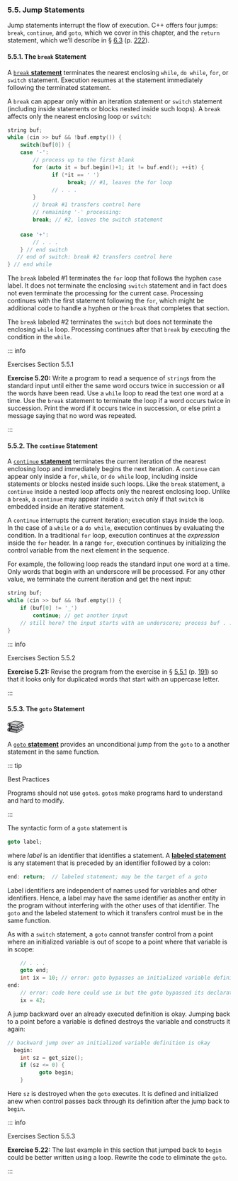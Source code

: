 <h3 id="filepos1350645">5.5. Jump Statements</h3>
<p>Jump statements interrupt the flow of execution. C++ offers four jumps: <code>break</code>, <code>continue</code>, and <code>goto</code>, which we cover in this chapter, and the <code>return</code> statement, which we’ll describe in § <a href="065-6.3._return_types_and_the_return_statement.html#filepos1548761">6.3</a> (p. <a href="065-6.3._return_types_and_the_return_statement.html#filepos1548761">222</a>).</p>
<h4 id="filepos1351310">5.5.1. The <code>break</code> Statement</h4>
<p>A <a href="061-defined_terms.html#filepos1400831" id="filepos1351569"><code>break</code>
<strong>statement</strong></a> terminates the nearest enclosing <code>while</code>, <code>do while</code>, <code>for</code>, or <code>switch</code> statement. Execution resumes at the statement immediately following the terminated statement.</p>
<p>A <code>break</code> can appear only within an iteration statement or <code>switch</code> statement (including inside statements or blocks nested inside such loops). A <code>break</code> affects only the nearest enclosing loop or <code>switch</code>:</p>

```c++
string buf;
while (cin >> buf && !buf.empty()) {
    switch(buf[0]) {
    case '-':
        // process up to the first blank
        for (auto it = buf.begin()+1; it != buf.end(); ++it) {
              if (*it == ' ')
                   break; // #1, leaves the for loop
              // . . .
        }
        // break #1 transfers control here
        // remaining '-' processing:
        break; // #2, leaves the switch statement

    case '+':
        // . . .
    } // end switch
   // end of switch: break #2 transfers control here
} // end while
```

<p>The <code>break</code> labeled #1 terminates the <code>for</code> loop that follows the hyphen <code>case</code> label. It does not terminate the enclosing <code>switch</code> statement and in fact does not even terminate the processing for the current case. Processing continues with the first statement following the <code>for</code>, which might be additional code to handle a hyphen or the <code>break</code> that completes that section.</p>
<p>The <code>break</code> labeled #2 terminates the <code>switch</code> but does not terminate the enclosing <code>while</code> loop. Processing continues after that <code>break</code> by executing the condition in the <code>while</code>.</p>

::: info
<p>Exercises Section 5.5.1</p>
<p><strong>Exercise 5.20:</strong> Write a program to read a sequence of <code>string</code>s from the standard input until either the same word occurs twice in succession or all the words have been read. Use a <code>while</code> loop to read the text one word at a time. Use the <code>break</code> statement to terminate the loop if a word occurs twice in succession. Print the word if it occurs twice in succession, or else print a message saying that no word was repeated.</p>
:::

<h4 id="filepos1357782">5.5.2. The <code>continue</code> Statement</h4>
<p>A <a href="061-defined_terms.html#filepos1402642" id="filepos1358044"><code>continue</code>
<strong>statement</strong></a> terminates the current iteration of the nearest enclosing loop and immediately begins the next iteration. A <code>continue</code> can appear only inside a <code>for</code>, <code>while</code>, or <code>do while</code> loop, including inside statements or blocks nested inside such loops. Like the <code>break</code> statement, a <code>continue</code> inside a nested loop affects only the nearest enclosing loop. Unlike a <code>break</code>, a <code>continue</code> may appear inside a <code>switch</code> only if that <code>switch</code> is embedded inside an iterative statement.</p>
<p>A <code>continue</code> interrupts the current iteration; execution stays inside the loop. In the case of a <code>while</code> or a <code>do while</code>, execution continues by evaluating the condition. In a traditional <code>for</code> loop, execution continues at the <em>expression</em> inside the <code>for</code> header. In a range <code>for</code>, execution continues by initializing the control variable from the next element in the sequence.</p>
<p>For example, the following loop reads the standard input one word at a time. Only words that begin with an underscore will be processed. For any other value, we terminate the current iteration and get the next input:</p>

```c++
string buf;
while (cin >> buf && !buf.empty()) {
    if (buf[0] != '_')
        continue; // get another input
    // still here? the input starts with an underscore; process buf . . .
}
```

::: info
<a id="filepos1361264"></a><p>Exercises Section 5.5.2</p>
<p><strong>Exercise 5.21:</strong> Revise the program from the exercise in § <a href="058-5.5._jump_statements.html#filepos1351310">5.5.1</a> (p. <a href="058-5.5._jump_statements.html#filepos1351310">191</a>) so that it looks only for duplicated words that start with an uppercase letter.</p>
:::

<h4 id="filepos1361778">5.5.3. The <code>goto</code> Statement</h4>
<img alt="Image" src="/images/00010.jpg"/>
<p>A <a href="061-defined_terms.html#filepos1407378" id="filepos1362096"><code>goto</code>
<strong>statement</strong></a> provides an unconditional jump from the <code>goto</code> to a another statement in the same function.</p>

::: tip
<p>Best Practices</p>
<p>Programs should not use <code>goto</code>s. <code>goto</code>s make programs hard to understand and hard to modify.</p>
:::

<p>The syntactic form of a <code>goto</code> statement is</p>

```c++
goto label;
```

<p>where <em>label</em> is an identifier that identifies a statement. A <strong><a href="061-defined_terms.html#filepos1408774" id="filepos1363528">labeled statement</a></strong> is any statement that is preceded by an identifier followed by a colon:</p>

```c++
end: return;  // labeled statement; may be the target of a goto
```

<p>Label identifiers are independent of names used for variables and other identifiers. Hence, a label may have the same identifier as another entity in the program without interfering with the other uses of that identifier. The <code>goto</code> and the labeled statement to which it transfers control must be in the same function.</p>
<p>As with a <code>switch</code> statement, a <code>goto</code> cannot transfer control from a point where an initialized variable is out of scope to a point where that variable is in scope:</p>

```c++
    // . . .
    goto end;
    int ix = 10; // error: goto bypasses an initialized variable definition
end:
    // error: code here could use ix but the goto bypassed its declaration
    ix = 42;
```

<p>A jump backward over an already executed definition is okay. Jumping back to a point before a variable is defined destroys the variable and constructs it again:</p>

```c++
// backward jump over an initialized variable definition is okay
  begin:
    int sz = get_size();
    if (sz <= 0) {
          goto begin;
    }
```

<p>Here <code>sz</code> is destroyed when the <code>goto</code> executes. It is defined and initialized anew when control passes back through its definition after the jump back to <code>begin</code>.</p>

::: info
<a id="filepos1367472"></a><p>Exercises Section 5.5.3</p>
<p><strong>Exercise 5.22:</strong> The last example in this section that jumped back to <code>begin</code> could be better written using a loop. Rewrite the code to eliminate the <code>goto</code>.</p>
:::
